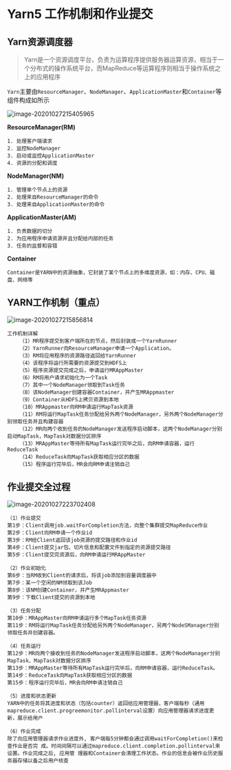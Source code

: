 # Yarn5 工作机制和作业提交

## Yarn资源调度器

> Yarn是一个资源调度平台，负责为运算程序提供服务器运算资源，相当于一个分布式的操作系统平台，而MapReduce等运算程序则相当于操作系统之上的应用程序

`Yarn`主要由`ResourceManager`、`NodeManager`、`ApplicationMaster`和`Container`等组件构成如所示

![image-20201027215405965](C:\Users\Auraros\AppData\Roaming\Typora\typora-user-images\image-20201027215405965.png)

**ResourceManager(RM)**

```
1. 处理客户端请求
2. 监控NodeManager
3. 启动或监控ApplicationMaster
4. 资源的分配和调度
```

**NodeManager(NM)**

```
1. 管理单个节点上的资源
2. 处理来自ResourceManager的命令
3. 处理来自ApplicationMaster的命令
```

**ApplicationMaster(AM)**

```
1. 负责数据的切分
2. 为应用程序申请资源并且分配给内部的任务
3. 任务的监督和容错
```

**Container**

```
Container是YARN中的资源抽象，它封装了某个节点上的多维度资源，如：内存、CPU、磁盘、网络等
```



## YARN工作机制（重点）

![image-20201027215856814](C:\Users\Auraros\AppData\Roaming\Typora\typora-user-images\image-20201027215856814.png)

```
工作机制详解
	（1）MR程序提交到客户端所在的节点，然后封装成一个YarnRunner
	（2）YarnRunner向ResourceManager申请一个Application。
	（3）RM将应用程序的资源路径返回给YarnRunner
	（4）该程序将运行所需要的资源提交到HDFS上
	（5）程序资源提交完成之后，申请运行MRAppMaster
	（6）RM将用户请求初始化为一个Task
	（7）其中一个NodeManager领取到Task任务
	（8）该NodeManager创建容器Container，并产生MRAppmaster
	（9）Container从HDFS上拷贝资源到本地
	（10）MRAppmaster向RM申请运行MapTask资源
	（11）RM将运行MapTask任务分配给另外两个NodeManager，另外两个NodeManager分别领取任务并且构建容器
	（12）MR向两个收到任务的NodeManager发送程序启动脚本，这两个NodeManager分别启动MapTask，MapTask对数据分区排序
	（13）MRAppMaster等待所有MapTask运行完毕之后，向RM申请容器，运行ReduceTask
	（14）ReduceTask向MapTask获取相应分区的数据
	（15）程序运行完毕后，MR会向RM申请注销自己
```



## 作业提交全过程

![image-20201027223702408](C:\Users\Auraros\AppData\Roaming\Typora\typora-user-images\image-20201027223702408.png)

```
（1）作业提交
第1步：Client调用job.waitForCompletion方法，向整个集群提交MapReduce作业
第2步：Client向RM申请一个作业id
第3步：RM给Client返回该job资源的提交路径和作业id
第4步：Client提交jar包、切片信息和配置文件到指定的资源提交路径
第5步：Client提交完资源后，向RM申请运行MRAppMaster

（2）作业初始化
第6步：当RM收到Client的请求后，将该job添加到容量调度器中
第7步：某一个空闲的NM领取到该Job
第8步：该NM创建Container，并产生MRAppmaster
第9步：下载Client提交的资源到本地

（3）任务分配
第10步：MRAppMaster向RM申请运行多个MapTask任务资源
第11步：RM将运行MapTask任务分配给另外两个NodeManager，另两个NodeSManager分别领取任务并创建容器。

（4）任务运行
第12步：MR向两个接收到任务的NodeManager发送程序启动脚本，这两个NodeManager分别MapTask、MapTask对数据分区排序
第13步：MRAppMaster等待所有MapTask运行完毕后，向RM申请容器，运行ReduceTask。
第14步：ReduceTask向MapTask获取相应分区的数据
第15步：程序运行完毕后，MR会向RM申请注销自己

（5）进度和状态更新
YARN中的任务将其进度和状态（包括counter）返回给应用管理器，客户端每秒（通用mapreduce.client.progreemonitor.pollinterval设置）向应用管理器请求进度更新，展示给用户

（6）作业完成
除了向应用管理器请求作业进度外, 客户端每5分钟都会通过调用waitForCompletion()来检查作业是否完 成。时间间隔可以通过mapreduce.client.completion.pollinterval来设置。作业完成之后, 应用管 理器和Container会清理工作状态。作业的信息会被作业历史服务器存储以备之后用户核查
```



